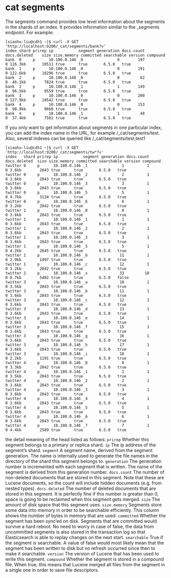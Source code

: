 # cat segments

The segments command provides low level information about the segments in the shards of an index. It provides information similar to the _segments endpoint. For example:
```
[xiaohu-liu@cdh1 ~]$ curl -X GET 'http://localhost:9200/_cat/segments/bank?v'
index shard prirep ip           segment generation docs.count docs.deleted    size size.memory committed searchable version compound
bank  0     p      10.100.0.146 _0               0        197            0 126.3kb       10511 true      true       6.5.0   true
bank  1     p      10.100.0.146 _0               0        191            0 122.6kb       10296 true      true       6.5.0   true
bank  2     p      10.100.0.146 _0               0         62            0  46.1kb        7824 true      true       6.5.0   true
bank  2     p      10.100.0.146 _1               1        149            0  96.5kb        9559 true      true       6.5.0   true
bank  3     p      10.100.0.146 _0               0        200            0 127.9kb       10542 true      true       6.5.0   true
bank  4     p      10.100.0.146 _0               0        153            0  98.9kb        9660 true      true       6.5.0   true
bank  4     p      10.100.0.146 _1               1         48            0  37.4kb        7581 true      true       6.5.0   true
```

If you only want to get information about segments in one particular index, you can add the index name in the URL, for example /_cat/segments/test. Also, several indexes can be queried like /_cat/segments/test,test1
```
[xiaohu-liu@cdh1 ~]$ curl -X GET 'http://localhost:9200/_cat/segments/tw*?v'
index   shard prirep ip           segment generation docs.count docs.deleted  size size.memory committed searchable version compound
twitter 0     p      10.100.0.146 _1               1          1            0 3.6kb        2043 true      true       6.5.0   true
twitter 0     p      10.100.0.146 _2               2          1            0 3.6kb        2043 true      true       6.5.0   true
twitter 0     p      10.100.0.146 _3               3          1            0 3.6kb        2043 true      true       6.5.0   true
twitter 0     p      10.100.0.146 _5               5          1            0 4.7kb        3134 true      true       6.5.0   true
twitter 0     p      10.100.0.146 _6               6          1            0 3.2kb        2042 true      true       6.5.0   true
twitter 1     p      10.100.0.146 _0               0          1            0 3.6kb        2043 true      true       6.5.0   true
twitter 1     p      10.100.0.146 _1               1          1            0 3.6kb        2043 true      true       6.5.0   true
twitter 1     p      10.100.0.146 _2               2          1            0 3.6kb        2043 true      true       6.5.0   true
twitter 1     p      10.100.0.146 _3               3          1            0 3.6kb        2043 true      true       6.5.0   true
twitter 1     p      10.100.0.146 _5               5          1            0 4.2kb        2645 true      true       6.5.0   true
twitter 1     p      10.100.0.146 _b              11          1            0 2.9kb        1497 true      true       6.5.0   true
twitter 1     p      10.100.0.146 _c              12          1            0 3.2kb        2042 true      true       6.5.0   true
twitter 2     p      10.100.0.146 _x              33         10            0 8.7kb        5402 true      true       6.5.0   false
twitter 3     p      10.100.0.146 _a              10          1            0 3.5kb        2043 true      true       6.5.0   true
twitter 3     p      10.100.0.146 _b              11          1            0 3.6kb        2043 true      true       6.5.0   true
twitter 3     p      10.100.0.146 _c              12          1            0 3.6kb        2043 true      true       6.5.0   true
twitter 3     p      10.100.0.146 _d              13          1            0 3.6kb        2043 true      true       6.5.0   true
twitter 3     p      10.100.0.146 _e              14          1            0 3.6kb        2043 true      true       6.5.0   true
twitter 3     p      10.100.0.146 _f              15          1            0 3.6kb        2043 true      true       6.5.0   true
twitter 3     p      10.100.0.146 _g              16          1            0 3.6kb        2043 true      true       6.5.0   true
twitter 3     p      10.100.0.146 _h              17          1            0 3.6kb        2043 true      true       6.5.0   true
twitter 3     p      10.100.0.146 _i              18          1            0 2.2kb        1191 true      true       6.5.0   true
twitter 4     p      10.100.0.146 _0               0          1            0 3.3kb        2042 true      true       6.5.0   true
twitter 4     p      10.100.0.146 _1               1          1            0 3.5kb        2043 true      true       6.5.0   true
twitter 4     p      10.100.0.146 _2               2          1            0 3.6kb        2043 true      true       6.5.0   true
twitter 4     p      10.100.0.146 _3               3          1            0 3.6kb        2043 true      true       6.5.0   true
twitter 4     p      10.100.0.146 _4               4          1            0 3.6kb        2043 true      true       6.5.0   true
twitter 4     p      10.100.0.146 _5               5          1            0 3.6kb        2043 true      true       6.5.0   true
twitter 4     p      10.100.0.146 _6               6          1            0 3.6kb        2043 true      true       6.5.0   true
twitter 4     p      10.100.0.146 _7               7          1            0 4.4kb        2589 true      true       6.5.0   true
```
the detail meaning of the head listed as follows:
`prirep`
Whether this segment belongs to a primary or replica shard.
`ip`
The ip address of the segment’s shard.
`segment`
A segment name, derived from the segment generation. The name is internally used to generate the file names in the directory of the shard this segment belongs to.
`generation`
The generation number is incremented with each segment that is written. The name of the segment is derived from this generation number.
`docs.count`
The number of non-deleted documents that are stored in this segment. Note that these are Lucene documents, so the count will include hidden documents (e.g. from nested types).
`docs.deleted`
The number of deleted documents that are stored in this segment. It is perfectly fine if this number is greater than 0, space is going to be reclaimed when this segment gets merged.
`size`
The amount of disk space that this segment uses.
`size.memory`
Segments store some data into memory in order to be searchable efficiently. This column shows the number of bytes in memory that are used.
`committed`
Whether the segment has been sync’ed on disk. Segments that are committed would survive a hard reboot. No need to worry in case of false, the data from uncommitted segments is also stored in the transaction log so that Elasticsearch is able to replay changes on the next start.
`searchable`
True if the segment is searchable. A value of false would most likely mean that the segment has been written to disk but no refresh occurred since then to make it searchable.
`version`
The version of Lucene that has been used to write this segment.
`compound`
Whether the segment is stored in a compound file. When true, this means that Lucene merged all files from the segment in a single one in order to save file descriptors.
